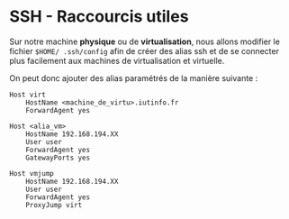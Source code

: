 # SSH - Raccourcis utiles

Sur notre machine **physique** ou de **virtualisation**, nous allons modifier le fichier `$HOME/ .ssh/config` afin de créer des alias ssh et de se connecter plus facilement aux machines de virtualisation et virtuelle.

On peut donc ajouter des alias paramétrés de la manière suivante :

```text
Host virt
    HostName <machine_de_virtu>.iutinfo.fr
    ForwardAgent yes

Host <alia_vm>
    HostName 192.168.194.XX
    User user
    ForwardAgent yes
    GatewayPorts yes

Host vmjump
    HostName 192.168.194.XX
    User user
    ForwardAgent yes
    ProxyJump virt
```